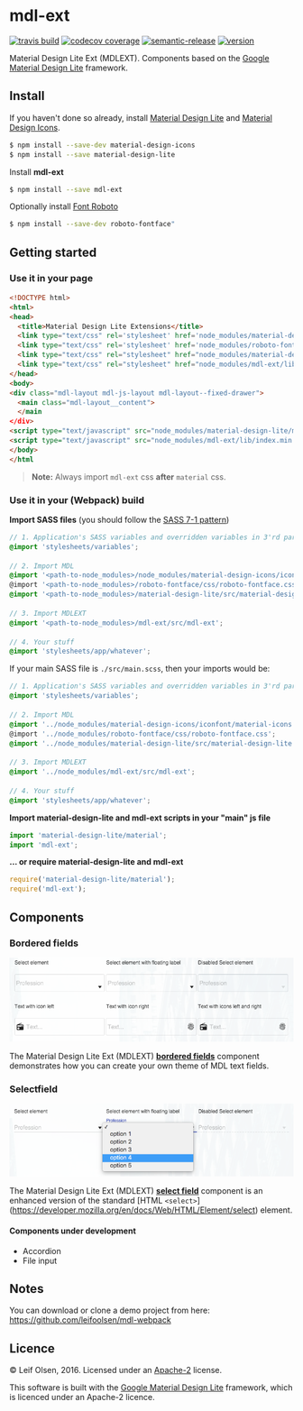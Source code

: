 # mdl-ext

[![travis build](https://img.shields.io/travis/leifoolsen/mdl-ext.svg?style=flat-square)](https://travis-ci.org/leifoolsen/mdl-ext)
[![codecov coverage](https://img.shields.io/codecov/c/github/leifoolsen/mdl-ext.svg?style=flat-square)](https://codecov.io/github/leifoolsen/mdl-ext)
[![semantic-release](https://img.shields.io/badge/%20%20%F0%9F%93%A6%F0%9F%9A%80-semantic--release-e10079.svg?style=flat-square)](https://github.com/semantic-release/semantic-release)
[![version](https://img.shields.io/npm/v/mdl-ext.svg?style=flat-square)](http://npm.im/mdl-ext)

Material Design Lite Ext (MDLEXT).
Components based on the [Google Material Design Lite](https://github.com/google/material-design-lite) framework.

## Install
If you haven't done so already, install [Material Design Lite](https://github.com/google/material-design-lite) and [Material Design Icons](https://github.com/google/material-design-icons).

```sh
$ npm install --save-dev material-design-icons
$ npm install --save material-design-lite
```

Install **mdl-ext**
```sh
$ npm install --save mdl-ext
```

Optionally install [Font Roboto](https://github.com/choffmeister/roboto-fontface-bower)
```sh
$ npm install --save-dev roboto-fontface"
```

## Getting started

### Use it in your page
```html
<!DOCTYPE html>
<html>
<head>
  <title>Material Design Lite Extensions</title>
  <link type="text/css" rel='stylesheet' href='node_modules/material-design-icons/iconfont/material-icons.css'>
  <link type="text/css" rel='stylesheet' href='node_modules/roboto-fontface/css/roboto-fontface.css'>
  <link type="text/css" rel="stylesheet" href="node_modules/material-design-lite/material.css" />
  <link type="text/css" rel="stylesheet" href="node_modules/mdl-ext/lib/mdl-ext.min.css" />
</head>
<body>
<div class="mdl-layout mdl-js-layout mdl-layout--fixed-drawer">
  <main class="mdl-layout__content">
  </main
</div>
<script type="text/javascript" src="node_modules/material-design-lite/material.min.js" charset="utf-8"></script>
<script type="text/javascript" src="node_modules/mdl-ext/lib/index.min.js" charset="utf-8"></script>
</body>
</html
```
>**Note:** Always import `mdl-ext` css **after** `material` css.

### Use it in your (Webpack) build

**Import SASS files** (you should follow the [SASS 7-1 pattern](http://sass-guidelin.es/#the-7-1-pattern)) 
```scss
// 1. Application's SASS variables and overridden variables in 3'rd party SASS modules
@import 'stylesheets/variables';

// 2. Import MDL
@import '<path-to-node_modules>/node_modules/material-design-icons/iconfont/material-icons.css',
@import '<path-to-node_modules>/roboto-fontface/css/roboto-fontface.css';
@import '<path-to-node_modules>/material-design-lite/src/material-design-lite';

// 3. Import MDLEXT
@import '<path-to-node_modules>/mdl-ext/src/mdl-ext';

// 4. Your stuff
@import 'stylesheets/app/whatever';
```

If your main SASS file is `./src/main.scss`, then your imports would be: 
```scss
// 1. Application's SASS variables and overridden variables in 3'rd party sass modules
@import 'stylesheets/variables';

// 2. Import MDL
@import '../node_modules/material-design-icons/iconfont/material-icons.css',
@import '../node_modules/roboto-fontface/css/roboto-fontface.css';
@import '../node_modules/material-design-lite/src/material-design-lite';

// 3. Import MDLEXT
@import '../node_modules/mdl-ext/src/mdl-ext';

// 4. Your stuff
@import 'stylesheets/app/whatever';
```

**Import material-design-lite and mdl-ext scripts in your "main" js file**
```javascript
import 'material-design-lite/material';
import 'mdl-ext';
```

**... or require material-design-lite and mdl-ext**
```javascript
require('material-design-lite/material');
require('mdl-ext');
```
 
## Components

### Bordered fields
![Bordered fields](./etc/bordered-fields-theme.png)

The Material Design Lite Ext (MDLEXT) [**bordered fields**](./src/bordered-fields/) component 
demonstrates how you can create your own theme of MDL text fields.

### Selectfield
![Selectfield](./etc/select-element.png)

The Material Design Lite Ext (MDLEXT) [**select field**](./src/selectfield/) component is an enhanced version 
of the standard [HTML `<select>`] (https://developer.mozilla.org/en/docs/Web/HTML/Element/select) element.

#### Components under development
* Accordion
* File input

## Notes
You can download or clone a demo project from here: https://github.com/leifoolsen/mdl-webpack

## Licence
© Leif Olsen, 2016. Licensed under an [Apache-2](https://github.com/leifoolsen/mdl-ext/blob/master/LICENSE) license.

This software is built with the [Google Material Design Lite](https://github.com/google/material-design-lite) framework, 
which is licenced under an Apache-2 licence.
